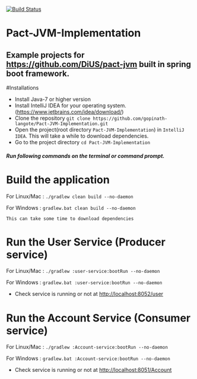 [![Build Status](https://travis-ci.org/gopinath-langote/Pact-JVM-Implementation.svg)](https://travis-ci.org/gopinath-langote/Pact-JVM-Implementation)


# Pact-JVM-Implementation

Example projects for https://github.com/DiUS/pact-jvm built in spring boot framework.
--------
#Installations 
- Install Java-7 or higher version
- Install IntelliJ IDEA for your operating system. (https://www.jetbrains.com/idea/download/)
- Clone the repository `git clone https://github.com/gopinath-langote/Pact-JVM-Implementation.git`
- Open the project(root directory `Pact-JVM-Implementation`) in `IntelliJ IDEA`. This will take a while to download dependencies.
- Go to the project directory `cd Pact-JVM-Implementation` 


##### Run following commands on the terminal or command prompt.

# Build the application
For Linux/Mac : `./gradlew clean build --no-daemon`

For Windows : `gradlew.bat clean build --no-daemon`

`This can take some time to download dependencies`

# Run the User Service (Producer service)
For Linux/Mac : `./gradlew :user-service:bootRun --no-daemon` 

For Windows : `gradlew.bat :user-service:bootRun --no-daemon` 

- Check service is running or not at [http://localhost:8052/user](http://localhost:8052/user)

# Run the Account Service (Consumer service)
For Linux/Mac : `./gradlew :Account-service:bootRun --no-daemon` 

For Windows : `gradlew.bat :Account-service:bootRun --no-daemon` 

- Check service is running or not at [http://localhost:8051/Account](http://localhost:8051/Account)
